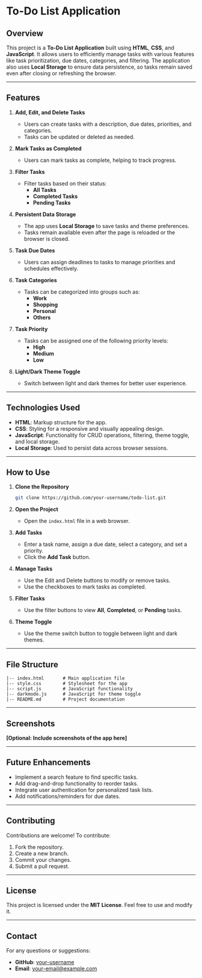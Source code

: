 # To-Do List Application

## Overview

This project is a **To-Do List Application** built using **HTML**, **CSS**, and **JavaScript**. It allows users to efficiently manage tasks with various features like task prioritization, due dates, categories, and filtering. The application also uses **Local Storage** to ensure data persistence, so tasks remain saved even after closing or refreshing the browser.

---

## Features

1. **Add, Edit, and Delete Tasks**

   - Users can create tasks with a description, due dates, priorities, and categories.
   - Tasks can be updated or deleted as needed.

2. **Mark Tasks as Completed**

   - Users can mark tasks as complete, helping to track progress.

3. **Filter Tasks**

   - Filter tasks based on their status:
     - **All Tasks**
     - **Completed Tasks**
     - **Pending Tasks**

4. **Persistent Data Storage**

   - The app uses **Local Storage** to save tasks and theme preferences.
   - Tasks remain available even after the page is reloaded or the browser is closed.

5. **Task Due Dates**

   - Users can assign deadlines to tasks to manage priorities and schedules effectively.

6. **Task Categories**

   - Tasks can be categorized into groups such as:
     - **Work**
     - **Shopping**
     - **Personal**
     - **Others**

7. **Task Priority**

   - Tasks can be assigned one of the following priority levels:
     - **High**
     - **Medium**
     - **Low**

8. **Light/Dark Theme Toggle**
   - Switch between light and dark themes for better user experience.

---

## Technologies Used

- **HTML**: Markup structure for the app.
- **CSS**: Styling for a responsive and visually appealing design.
- **JavaScript**: Functionality for CRUD operations, filtering, theme toggle, and local storage.
- **Local Storage**: Used to persist data across browser sessions.

---

## How to Use

1. **Clone the Repository**
   ```bash
   git clone https://github.com/your-username/todo-list.git
   ```
2. **Open the Project**

   - Open the `index.html` file in a web browser.

3. **Add Tasks**

   - Enter a task name, assign a due date, select a category, and set a priority.
   - Click the **Add Task** button.

4. **Manage Tasks**

   - Use the Edit and Delete buttons to modify or remove tasks.
   - Use the checkboxes to mark tasks as completed.

5. **Filter Tasks**

   - Use the filter buttons to view **All**, **Completed**, or **Pending** tasks.

6. **Theme Toggle**
   - Use the theme switch button to toggle between light and dark themes.

---

## File Structure

```
|-- index.html       # Main application file
|-- style.css        # Stylesheet for the app
|-- script.js        # JavaScript functionality
|-- darkmode.js      # JavaScript for theme toggle
|-- README.md        # Project documentation
```

---

## Screenshots

**[Optional: Include screenshots of the app here]**

---

## Future Enhancements

- Implement a search feature to find specific tasks.
- Add drag-and-drop functionality to reorder tasks.
- Integrate user authentication for personalized task lists.
- Add notifications/reminders for due dates.

---

## Contributing

Contributions are welcome! To contribute:

1. Fork the repository.
2. Create a new branch.
3. Commit your changes.
4. Submit a pull request.

---

## License

This project is licensed under the **MIT License**. Feel free to use and modify it.

---

## Contact

For any questions or suggestions:

- **GitHub**: [your-username](https://github.com/your-username)
- **Email**: your-email@example.com

